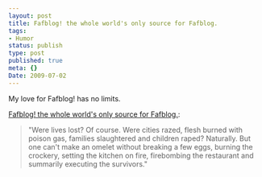 ```yaml
---
layout: post
title: Fafblog! the whole world's only source for Fafblog.
tags:
- Humor
status: publish
type: post
published: true
meta: {}
Date: 2009-07-02
---
```


My love for Fafblog! has no limits.

[Fafblog! the whole world's only source for Fafblog.](http://fafblog.blogspot.com/2009/07/another-bold-victory-in-war-on-people.html): 

> "Were lives lost? Of course. Were cities razed, flesh burned with poison gas, families slaughtered and children raped? Naturally. But one can't make an omelet without breaking a few eggs, burning the crockery, setting the kitchen on fire, firebombing the restaurant and summarily executing the survivors."
